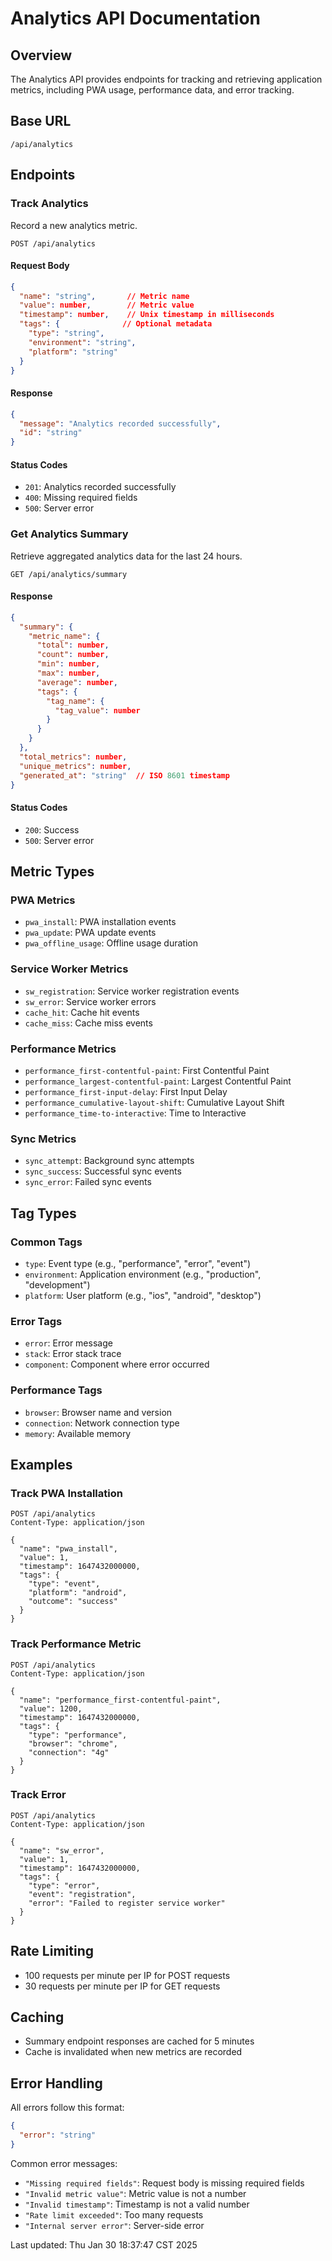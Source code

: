# Analytics API Documentation

## Overview

The Analytics API provides endpoints for tracking and retrieving application metrics, including PWA usage, performance data, and error tracking.

## Base URL

```
/api/analytics
```

## Endpoints

### Track Analytics

Record a new analytics metric.

```http
POST /api/analytics
```

#### Request Body

```json
{
  "name": "string",       // Metric name
  "value": number,        // Metric value
  "timestamp": number,    // Unix timestamp in milliseconds
  "tags": {              // Optional metadata
    "type": "string",
    "environment": "string",
    "platform": "string"
  }
}
```

#### Response

```json
{
  "message": "Analytics recorded successfully",
  "id": "string"
}
```

#### Status Codes

- `201`: Analytics recorded successfully
- `400`: Missing required fields
- `500`: Server error

### Get Analytics Summary

Retrieve aggregated analytics data for the last 24 hours.

```http
GET /api/analytics/summary
```

#### Response

```json
{
  "summary": {
    "metric_name": {
      "total": number,
      "count": number,
      "min": number,
      "max": number,
      "average": number,
      "tags": {
        "tag_name": {
          "tag_value": number
        }
      }
    }
  },
  "total_metrics": number,
  "unique_metrics": number,
  "generated_at": "string"  // ISO 8601 timestamp
}
```

#### Status Codes

- `200`: Success
- `500`: Server error

## Metric Types

### PWA Metrics

- `pwa_install`: PWA installation events
- `pwa_update`: PWA update events
- `pwa_offline_usage`: Offline usage duration

### Service Worker Metrics

- `sw_registration`: Service worker registration events
- `sw_error`: Service worker errors
- `cache_hit`: Cache hit events
- `cache_miss`: Cache miss events

### Performance Metrics

- `performance_first-contentful-paint`: First Contentful Paint
- `performance_largest-contentful-paint`: Largest Contentful Paint
- `performance_first-input-delay`: First Input Delay
- `performance_cumulative-layout-shift`: Cumulative Layout Shift
- `performance_time-to-interactive`: Time to Interactive

### Sync Metrics

- `sync_attempt`: Background sync attempts
- `sync_success`: Successful sync events
- `sync_error`: Failed sync events

## Tag Types

### Common Tags

- `type`: Event type (e.g., "performance", "error", "event")
- `environment`: Application environment (e.g., "production", "development")
- `platform`: User platform (e.g., "ios", "android", "desktop")

### Error Tags

- `error`: Error message
- `stack`: Error stack trace
- `component`: Component where error occurred

### Performance Tags

- `browser`: Browser name and version
- `connection`: Network connection type
- `memory`: Available memory

## Examples

### Track PWA Installation

```http
POST /api/analytics
Content-Type: application/json

{
  "name": "pwa_install",
  "value": 1,
  "timestamp": 1647432000000,
  "tags": {
    "type": "event",
    "platform": "android",
    "outcome": "success"
  }
}
```

### Track Performance Metric

```http
POST /api/analytics
Content-Type: application/json

{
  "name": "performance_first-contentful-paint",
  "value": 1200,
  "timestamp": 1647432000000,
  "tags": {
    "type": "performance",
    "browser": "chrome",
    "connection": "4g"
  }
}
```

### Track Error

```http
POST /api/analytics
Content-Type: application/json

{
  "name": "sw_error",
  "value": 1,
  "timestamp": 1647432000000,
  "tags": {
    "type": "error",
    "event": "registration",
    "error": "Failed to register service worker"
  }
}
```

## Rate Limiting

- 100 requests per minute per IP for POST requests
- 30 requests per minute per IP for GET requests

## Caching

- Summary endpoint responses are cached for 5 minutes
- Cache is invalidated when new metrics are recorded

## Error Handling

All errors follow this format:

```json
{
  "error": "string"
}
```

Common error messages:

- `"Missing required fields"`: Request body is missing required fields
- `"Invalid metric value"`: Metric value is not a number
- `"Invalid timestamp"`: Timestamp is not a valid number
- `"Rate limit exceeded"`: Too many requests
- `"Internal server error"`: Server-side error

Last updated: Thu Jan 30 18:37:47 CST 2025

